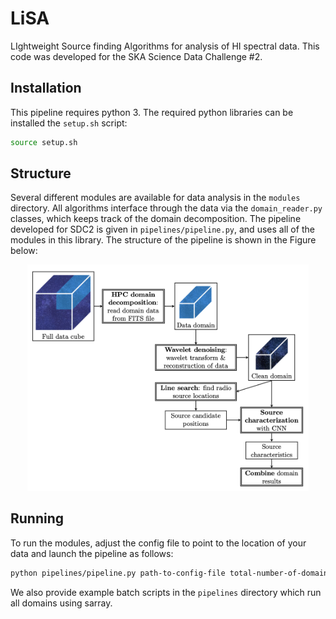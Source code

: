 # LiSA
LIghtweight Source finding Algorithms for analysis of HI spectral data. This code was developed for the SKA Science Data Challenge #2.

## Installation
This pipeline requires python 3. The required python libraries can be installed the `setup.sh` script:

```bash
source setup.sh
```

## Structure
Several different modules are available for data analysis in the `modules` directory. All algorithms interface through the data via the `domain_reader.py` classes, which keeps track of the domain decomposition. The pipeline developed for SDC2 is given in `pipelines/pipeline.py`, and uses all of the modules in this library. The structure of the pipeline is shown in the Figure below:
<p align="center">
  <img src="https://github.com/epfl-radio-astro/LiSA/blob/main/pipeline.png" width="450" title="full data processing pipeline">
</p>

## Running
To run the modules, adjust the config file to point to the location of your data and launch the pipeline as follows:

```bash
python pipelines/pipeline.py path-to-config-file total-number-of-domains domain-number
```

We also provide example batch scripts in the `pipelines` directory which run all domains using sarray.